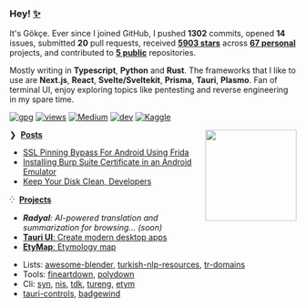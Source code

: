 ### Hey! [✨](https://github.com/agmmnn/starred)

It's Gökçe. Ever since I joined GitHub, I pushed **1302** commits, opened **14** issues, submitted **20** pull requests, received **[5903 stars](https://github.com/agmmnn?tab=repositories&sort=stargazers&type=source)** across **[67 personal](https://github.com/agmmnn?tab=repositories&q=&type=public&language=&sort=)** projects, and contributed to **[5 public](https://github.com/pulls?q=author%3Aagmmnn)** repositories.

Mostly writing in **Typescript**, **Python** and **Rust**. The frameworks that I like to use are **Next.js**, **React**, **Svelte/Sveltekit**, **Prisma**, **Tauri**, **Plasmo**. Fan of terminal UI, enjoy exploring topics like pentesting and reverse engineering in my spare time.

[![gpg](https://img.shields.io/badge/gpg-399BB7FF25D68355-313131?style=flat&labelColor=4f4f4f&color=313131)](https://github.com/agmmnn.gpg) [![views](https://komarev.com/ghpvc/?username=agmmnn&style=flat&color=313131&label=views)](https://github.com/agmmnn) [![Medium](https://img.shields.io/badge/Medium-12100E?style=flat&logo=medium&logoColor=white)](https://medium.com/@agmmnn) [![dev](https://img.shields.io/badge/agmmnn.dev-313e80?style=flat&logo=&logoColor=white)](https://agmmnn.dev/) [![Kaggle](https://img.shields.io/badge/Kaggle-035a7d?style=flat&logo=kaggle&logoColor=white)](https://www.kaggle.com/agmmnn/datasets)

<a href="https://www.youtube.com/watch?v=14CGp0VF2TU&list=PLOiJ3Q6xmFZaAHqyA0Lzbv-D_J5q7q3Ps&index=54">
<img align="right" src="https://user-images.githubusercontent.com/16024979/246209503-deec26df-5886-4fa3-8935-93c7b6644f82.gif" width="160" /></a>

❯ &nbsp;**[Posts](https://agmmnn.dev/blog)**

<!-- BLOG-POST-LIST:START -->
- [SSL Pinning Bypass For Android Using Frida](https://agmmnn.dev/blog/ssl-pinning-bypass-for-android-using-frida/)
- [Installing Burp Suite Certificate in an Android Emulator](https://agmmnn.dev/blog/installing-burp-suite-certificate-in-an-android-emulator/)
- [Keep Your Disk Clean, Developers](https://agmmnn.dev/blog/keep-your-disk-clean-developers/)
<!-- BLOG-POST-LIST:END -->

⁛ &nbsp;**[Projects](https://agmmnn.dev/projects)**

- _**Radyal**: AI-powered translation and summarization for browsing... (soon)_
- [**Tauri UI**: Create modern desktop apps](https://github.com/agmmnn/tauri-ui)
- [**EtyMap**: Etymology map](https://etymap.vercel.app/)

* Lists: [awesome-blender](https://github.com/agmmnn/awesome-blender), [turkish-nlp-resources](https://github.com/agmmnn/turkish-nlp-resources), [tr-domains](https://github.com/agmmnn/tr-domains)
* Tools: [fineartdown](https://github.com/agmmnn/fineartdown), [polydown](https://github.com/agmmnn/polydown)
* Cli: [syn](https://github.com/agmmnn/syn), [nis](https://github.com/agmmnn/nisanyan-cli), [tdk](https://github.com/agmmnn/tdk-cli), [tureng](https://github.com/agmmnn/turengcli), [etym](https://github.com/agmmnn/etym-cli)
* [tauri-controls](https://github.com/agmmnn/tauri-controls), [badgewind](https://github.com/agmmnn/badgewind)
